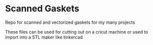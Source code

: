 # Scanned Gaskets
Repo for scanned and vectorized gaskets for my many projects

These files can be used for cutting out on a cricut machine or used to import into a STL maker like tinkercad

